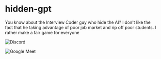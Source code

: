 # hidden-gpt
You know about the Interview Coder guy who hide the AI? I don't like the fact that he taking advantage of poor job market and rip off poor students. I rather make a fair game for everyone



![Discord](https://github.com/user-attachments/assets/bae3cba3-a358-4fbb-b965-79f195a48bc0)

![Google Meet](https://github.com/user-attachments/assets/9a3db4df-edad-4056-be52-082a902c664d)

